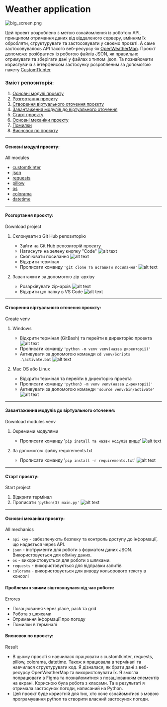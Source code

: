 # Weather application

![big_screen.png](images/readme/Screenshot13.png)

Цей проект розроблено з метою ознайомлення із роботою API, принципом отримання даних від віддаленого серверу, вмінням їх обробляти, структурувати та застосовувати у своємо проєкті. А саме застосовувалось API такого веб-ресурсу як [OpenWeatherMap](https://openweathermap.org). Проєкт допоможе розібратися із роботою файлів JSON, як правильно отримувати та зберігати дані у файлах з типом .json. Та познайомити користувача з інтерфейсом застосунку розробленим за допомогою пакету [CustomTkinter](https://customtkinter.tomschimansky.com)

### Зміст репозиторія:

1. [Основні модулі проєкту](#all-modules)
2. [Розгортання проєкту](#download-project)
3. [Створення віртуального оточення проєкту](#create-venv)
4. [Завантаження модулів до віртуального оточення](#download-modules-venv)
5. [Старт проєкту](#start-project)
6. [Основні механіки проєкту](#all-mechanics)
7. [Помилки](#errores)
8. [Висновок по проєкту](#result) 
___
<h4 id= 'all-modules'>Основні модулі проєкту:</h4>
All modules

- [customtkinter](https://customtkinter.tomschimansky.com/)
- [json](https://docs.python.org/3/library/json.html)
- [requests](https://pypi.org/project/requests/)
- [pillow](https://pypi.org/project/pillow/)
- [os](https://docs.python.org/3/library/os.html)
- [colorama](https://pypi.org/project/colorama/)
- [datetime](https://docs.python.org/3/library/datetime.html#module-datetime)
___
<h4 id= 'download-project'>Розгортання проєкту:</h4>
Download project

1. Склонувати з Git Hub репозиторію

   - Зайти на Git Hub репозиторій проекту
   - Натиснути на зелену кнопку "Code"
   ![alt text](images/readme/Screenshot1.png)
   - Скопіювати посилання
   ![alt text](images/readme/Screenshot2.png)
   - Відкрити термінал
   - Прописати команду `'git clone та вставити посилання'`
   ![alt text](images/readme/Screenshot3.png)

2. Завантажити за допомогою zip-архіву

   - Розархівувати zip-архів
   ![alt text](images/readme/Screenshot4.png)
   - Відкрити цю папку в VS Code
   ![alt text](images/readme/Screenshot5.png)
___
<h4 id= 'create-venv'>Створення віртуального оточення проєкту:</h4>
Сreate venv

1. Windows

   - Відкрити термінал (GitBash) та перейти в директорію проекта
   ![alt text](images/readme/Screenshot8.png)
   - Прописати команду `'python -m venv venv(назва директорії)'`
   - Активувати за допомогою команди `cd venv/Scripts`
`.\activate.bat`
   ![alt text](images/readme/Screenshot9.png)

1. Mac OS або Linux

   - Відкрити термінал та перейти в директорію проекта
   - Прописати команду `'python3 -m venv venv(назва директорії)'`
   - Активувати за допомогою команди `'source venv/bin/activate'`
   ![alt text](images/readme/Screenshot7.png)
___
<h4 id= 'download-modules-venv'>Завантаження модулів до віртуального оточення:</h4>
Download modules venv

1. Окремими модулями
   - Прописати команду '`pip install та назви модулів` [вище](#all-modules)'
   ![alt text](images/readme/Screenshot10.png)

2. За допомогою файлу requirements.txt
   - Прописати команду '`pip install -r requirements.txt`'
  ![alt text](images/readme/Screenshot12.png)

___
<h4 id= 'start-project'>Старт проєкту:</h4>
Start project

   1. Відкрити термінал
   2. Прописати `'python(3) main.py'`
    ![alt text](images/readme/Screenshot11.png)

___
<h4 id= 'all-mechanics'>Основні механіки проєкту:</h4>
All mechanics

- `api key` - забезпечують безпеку та контроль доступу до інформації, що надається через API. 
- `json` - інструменти для роботи з форматом даних JSON.  Використовується для обміну даних.
- `os` - використовується для роботи з шляхами.
- `requests` - використовується для відправки запитів
- `colorama` - використовується для виводу кольорового тексту в консолі

<h4 id= 'errores'>Проблеми з якими зіштовхнулася під час роботи:</h4>
Errores

   - Позаціювання через place, pack та grid
   - Робота з шляхами
   - Отримання інформації про погоду
   - Помилки в терміналі

<h4 id= 'result'>Висновок по проєкту:</h4>
Result

- В цьому проєкті я навчилася працювати з customtkinter, requests, pillow, colorama, datetime. Також я працювала в терміналі та навчилася структурувати код. Я дізналася, як брати дані з веб-ресурсу OpenWeatherMap та використовувати їх. Я змогла попрацювати в Figma та познайомитися з позаціюванням елементів на екрані. Корисною була робота з класами. Та в результаті я отримала застосунок погоди, написаний на Python.
- Цей проєкт буде користній для тих, хто хоче ознайомитися з мовою програмування python та створити власний застосунок погоди.
